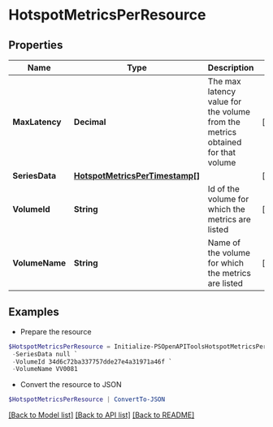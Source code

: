 # HotspotMetricsPerResource
## Properties

Name | Type | Description | Notes
------------ | ------------- | ------------- | -------------
**MaxLatency** | **Decimal** | The max latency value for the volume from the metrics obtained for that volume | [optional] 
**SeriesData** | [**HotspotMetricsPerTimestamp[]**](HotspotMetricsPerTimestamp.md) |  | [optional] 
**VolumeId** | **String** | Id of the volume for which the metrics are listed | [optional] 
**VolumeName** | **String** | Name of the volume for which the metrics are listed | [optional] 

## Examples

- Prepare the resource
```powershell
$HotspotMetricsPerResource = Initialize-PSOpenAPIToolsHotspotMetricsPerResource  -MaxLatency 7.88 `
 -SeriesData null `
 -VolumeId 34d6c72ba337757dde27e4a31971a46f `
 -VolumeName VV0081
```

- Convert the resource to JSON
```powershell
$HotspotMetricsPerResource | ConvertTo-JSON
```

[[Back to Model list]](../README.md#documentation-for-models) [[Back to API list]](../README.md#documentation-for-api-endpoints) [[Back to README]](../README.md)

